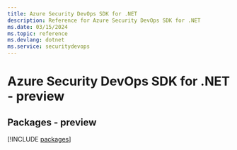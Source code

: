```yaml
---
title: Azure Security DevOps SDK for .NET
description: Reference for Azure Security DevOps SDK for .NET
ms.date: 03/15/2024
ms.topic: reference
ms.devlang: dotnet
ms.service: securitydevops
---
```

# Azure Security DevOps SDK for .NET - preview
## Packages - preview
[!INCLUDE [packages](security-devops-index.md)]